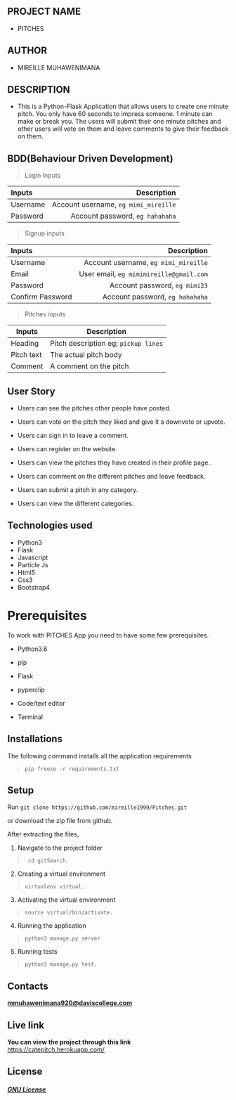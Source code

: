 ## PROJECT  NAME 
 - PITCHES

## AUTHOR 
 - MIREILLE MUHAWENIMANA

 ## DESCRIPTION 
 - This is a Python-Flask Application that allows users to create one minute pitch. You only have 60 seconds to impress someone. 1 minute can make or break you.
The users will submit their one minute pitches and other users will vote on them and leave comments to give their feedback on them.

 ## BDD(Behaviour Driven Development)

>Login Inputs

| Inputs |  Description |
| :---         |          ---: |
| Username  | Account username, ``eg mimi_mireille``|
| Password  | Account password, ``eg hahahaha``|

>Signup inputs

| Inputs |  Description |
| :---         |          ---: |
| Username  | Account username, ``eg mimi_mireille``|
| Email  | User email, ``eg mimimireille@gmail.com``|
| Password  | Account password, ``eg mimi23``|
| Confirm Password  | Account password, ``eg hahahaha``|

> Pitches inputs

| Inputs | Description  |
|---|---|
|  Heading | Pitch description eg; ``pickup lines``  |
|  Pitch text| The actual pitch body|
| Comment| A comment on the pitch|

## User Story

- Users can see the pitches other people have posted.

- Users can vote on the pitch they liked and give it a downvote or upvote.

- Users can sign in to leave a comment.

- Users can register on the website.

- Users can view the pitches they have created in their profile page..

- Users can comment on the different pitches and leave feedback. 

- Users can submit a pitch in any category. 

- Users can view the different categories. 

## Technologies used
* Python3
* Flask
* Javascript
* Particle Js
* Html5
* Css3
* Bootstrap4


# Prerequisites

To work with PITCHES App you need to have some few prerequisites.

- Python3.6

- pip

- Flask 

- pyperclip

- Code/text editor

- Terminal

## Installations

The following command installs all the application requirements
>``pip freeze -r requirements.txt``

## Setup
Run 
``git clone https://github.com/mireille1999/Pitches.git``

or download the zip file from github.

After extracting the files, 

1. Navigate to the project folder
>`` cd gitSearch.`` 

2. Creating a virtual environment
>``virtualenv virtual.``

3. Activating the virtual environment
>``source virtual/bin/activate.``

4. Running the application
>``python3 manage.py server``

5. Running tests

 > ``python3 manage.py test.``



## Contacts 
**mmuhawenimana920@daviscollege.com**


## Live link 
**You can view the project through this link**
https://catepitch.herokuapp.com/


## License 

#### [*GNU License*](LICENSE)
